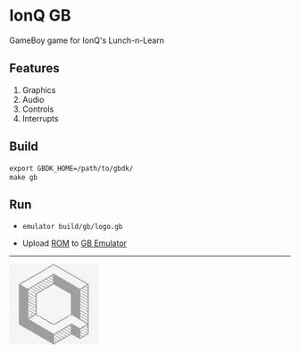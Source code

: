 # IonQ GB

GameBoy game for IonQ's Lunch-n-Learn

## Features

1. Graphics
2. Audio
3. Controls
4. Interrupts

## Build

```shell
export GBDK_HOME=/path/to/gbdk/
make gb
```

## Run

- `emulator build/gb/logo.gb`

- Upload [ROM](https://github.com/splch/ionq-gb/releases/latest/download/logo.gb) to [GB Emulator](https://wasmboy.app/)

---

![IonQ 1-bit Logo](res/logo.gif)
